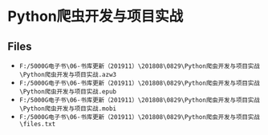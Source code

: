 # Python爬虫开发与项目实战

## Files

- `F:/5000G电子书\06-书库更新（201911）\201808\0829\Python爬虫开发与项目实战\Python爬虫开发与项目实战.azw3`
- `F:/5000G电子书\06-书库更新（201911）\201808\0829\Python爬虫开发与项目实战\Python爬虫开发与项目实战.epub`
- `F:/5000G电子书\06-书库更新（201911）\201808\0829\Python爬虫开发与项目实战\Python爬虫开发与项目实战.mobi`
- `F:/5000G电子书\06-书库更新（201911）\201808\0829\Python爬虫开发与项目实战\files.txt`
